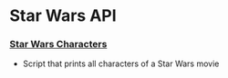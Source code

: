 # Star Wars API

### [Star Wars Characters](./0-starwars_characters.js)
- Script that prints all characters of a Star Wars movie
